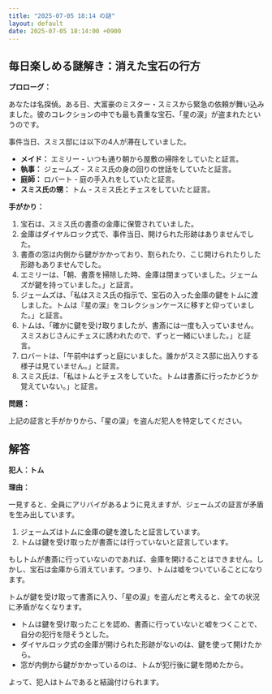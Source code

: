 ```yaml
---
title: "2025-07-05 18:14 の謎"
layout: default
date: 2025-07-05 18:14:00 +0900
---
```

## 毎日楽しめる謎解き：消えた宝石の行方

**プロローグ：**

あなたは名探偵。ある日、大富豪のミスター・スミスから緊急の依頼が舞い込みました。彼のコレクションの中でも最も貴重な宝石、「星の涙」が盗まれたというのです。

事件当日、スミス邸には以下の4人が滞在していました。

*   **メイド：** エミリー - いつも通り朝から屋敷の掃除をしていたと証言。
*   **執事：** ジェームズ - スミス氏の身の回りの世話をしていたと証言。
*   **庭師：** ロバート - 庭の手入れをしていたと証言。
*   **スミス氏の甥：** トム - スミス氏とチェスをしていたと証言。

**手がかり：**

1.  宝石は、スミス氏の書斎の金庫に保管されていました。
2.  金庫はダイヤルロック式で、事件当日、開けられた形跡はありませんでした。
3.  書斎の窓は内側から鍵がかかっており、割られたり、こじ開けられたりした形跡もありませんでした。
4.  エミリーは、「朝、書斎を掃除した時、金庫は閉まっていました。ジェームズが鍵を持っていました。」と証言。
5.  ジェームズは、「私はスミス氏の指示で、宝石の入った金庫の鍵をトムに渡しました。トムは『星の涙』をコレクションケースに移すと仰っていました。」と証言。
6.  トムは、「確かに鍵を受け取りましたが、書斎には一度も入っていません。スミスおじさんにチェスに誘われたので、ずっと一緒にいました。」と証言。
7.  ロバートは、「午前中はずっと庭にいました。誰かがスミス邸に出入りする様子は見ていません。」と証言。
8. スミス氏は、「私はトムとチェスをしていた。トムは書斎に行ったかどうか覚えていない。」と証言。

**問題：**

上記の証言と手がかりから、「星の涙」を盗んだ犯人を特定してください。

## 解答

**犯人：トム**

**理由：**

一見すると、全員にアリバイがあるように見えますが、ジェームズの証言が矛盾を生み出しています。

1. ジェームズはトムに金庫の鍵を渡したと証言しています。
2. トムは鍵を受け取ったが書斎には行っていないと証言しています。

もしトムが書斎に行っていないのであれば、金庫を開けることはできません。しかし、宝石は金庫から消えています。つまり、トムは嘘をついていることになります。

トムが鍵を受け取って書斎に入り、「星の涙」を盗んだと考えると、全ての状況に矛盾がなくなります。

*   トムは鍵を受け取ったことを認め、書斎に行っていないと嘘をつくことで、自分の犯行を隠そうとした。
*   ダイヤルロック式の金庫が開けられた形跡がないのは、鍵を使って開けたから。
*   窓が内側から鍵がかかっているのは、トムが犯行後に鍵を閉めたから。

よって、犯人はトムであると結論付けられます。
